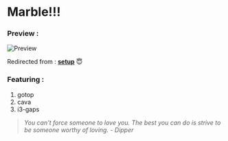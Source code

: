 # Marble!!!
### Preview :
![Preview](ss.png)

Redirected from : [**setup**](https://www.reddit.com/r/unixporn/comments/dguw07/i3gaps_my_second_rice_is_now_purpleish/?utm_source=share&utm_medium=web2x) 😇

### Featuring :
1. gotop 
2. cava
3. i3-gaps

> _You can't force someone to love you. The best you can do is strive to be someone worthy of loving. - Dipper_
